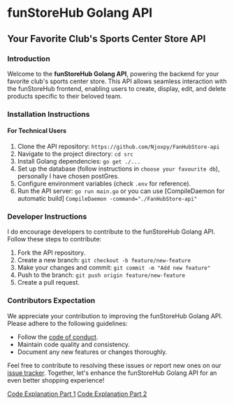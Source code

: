# funStoreHub Golang API

## Your Favorite Club's Sports Center Store API

### Introduction

Welcome to the **funStoreHub Golang API**, powering the backend for your favorite club's sports center store. This API allows seamless interaction with the funStoreHub frontend, enabling users to create, display, edit, and delete products specific to their beloved team.

### Installation Instructions

#### For Technical Users

1. Clone the API repository: `https://github.com/Njoxpy/FanHubStore-api`
2. Navigate to the project directory: `cd src`
3. Install Golang dependencies: `go get ./...`
4. Set up the database (follow instructions in `choose your favourite db`), personally I have chosen postGres.
5. Configure environment variables (check `.env` for reference).
6. Run the API server: `go run main.go` or you can use [CompileDaemon for automatic build] `CompileDaemon -command="./FanHubStore-api"
`

### Developer Instructions

I do encourage developers to contribute to the funStoreHub Golang API. Follow these steps to contribute:

1. Fork the API repository.
2. Create a new branch: `git checkout -b feature/new-feature`
3. Make your changes and commit: `git commit -m "Add new feature"`
4. Push to the branch: `git push origin feature/new-feature`
5. Create a pull request.

### Contributors Expectation

We appreciate your contribution to improving the funStoreHub Golang API. Please adhere to the following guidelines:

- Follow the [code of conduct](/CONTRIBUTING.md).
- Maintain code quality and consistency.
- Document any new features or changes thoroughly.

Feel free to contribute to resolving these issues or report new ones on our [issue tracker](link_to_issue_tracker). Together, let's enhance the funStoreHub Golang API for an even better shopping experience!

[Code Explanation Part 1](https://medium.com/@godblessnyagawa/kuandaavisual-studio-code-kwa-ajili-ya-kuunda-api-ya-json-crud-katika-go-na-gin-na-gorm-661644ec1e14)
[Code Explanation Part 2](https://medium.com/p/85c92f4b1a12/edit)
